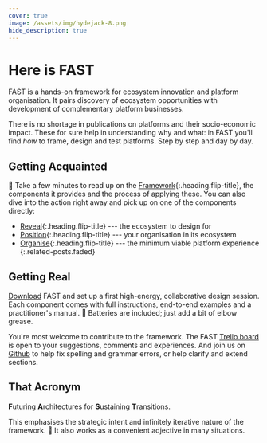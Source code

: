 ```yaml
---
cover: true
image: /assets/img/hydejack-8.png
hide_description: true
---
```


# Here is FAST

FAST is a hands-on framework for ecosystem innovation and platform organisation. 
It pairs discovery of ecosystem opportunities with  development of complementary platform businesses. 

There is no shortage in publications on platforms and their socio-economic impact. 
These for sure help in understanding why and what: 
in FAST you'll find *how* to frame, design and test platforms.
Step by step and day by day.

## Getting Acquainted

📖 Take a few minutes to read up on the [Framework]{:.heading.flip-title}, the components it provides and the process of applying these. 
You can also dive into the action right away and pick up on one of the components directly:
 
* [Reveal]{:.heading.flip-title} --- the ecosystem to design for
* [Position]{:.heading.flip-title} --- your organisation in its ecosystem
* [Organise]{:.heading.flip-title} --- the minimum viable platform experience
{:.related-posts.faded}

[framework]: docs/framework.md
[reveal]: https://reveal.futuring-architectures.com/
[position]: https://position.futuring-architectures.com/
[organise]: https://organise.futuring-architectures.com/

## Getting Real

[Download]  FAST and set up a first high-energy, collaborative design session. Each component comes with full instructions, end-to-end examples and a practitioner's manual.
🔌 Batteries are included; just add a bit of elbow grease.   

You're most welcome to contribute to the framework. 
The FAST [Trello board] is open to your suggestions, comments and experiences. And join us on [Github] to help fix spelling and grammar errors, or help clarify and extend sections.

[download]: https://www.f-a.link/
[trello board]: https://f-a.link/trello
[github]: https://github.com/futuring-architectures/


## That Acronym

**F**uturing **A**rchitectures for **S**ustaining **T**ransitions.

This emphasises the strategic intent and infinitely iterative nature of the framework. 
🤭 It also works as a convenient adjective in many situations.